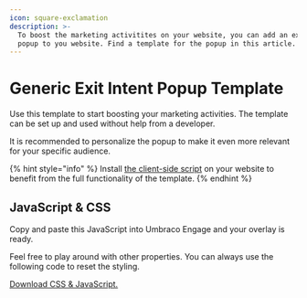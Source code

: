 ```yaml
---
icon: square-exclamation
description: >-
  To boost the marketing activitites on your website, you can add an exit intent
  popup to you website. Find a template for the popup in this article.
---
```


# Generic Exit Intent Popup Template

Use this template to start boosting your marketing activities. The template can be set up and used without help from a developer.

It is recommended to personalize the popup to make it even more relevant for your specific audience.

{% hint style="info" %}
Install [the client-side script](../../../../analytics/clientside-events-and-additional-javascript-files/additional-measurements-with-our-ums-analytics-scripts/) on your website to benefit from the full functionality of the template.
{% endhint %}

## JavaScript & CSS

Copy and paste this JavaScript into Umbraco Engage and your overlay is ready.

Feel free to play around with other properties. You can always use the following code to reset the styling.

[Download CSS & JavaScript.](../../../../media/kxmpljfv/ums-exit-intent-overlay.zip)
